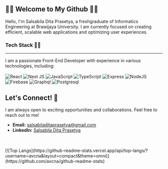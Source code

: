 🧚‍♀️ Welcome to My Github 🧚‍♀️
------
Hello, I'm Salsabila Dita Prasetya, a freshgraduate of Informatics Engineering at Brawijaya University. I am currently focused on creating efficient, scalable web applications and optimizing user experiences.

### Tech Stack 👩‍💻
------
I am a passionate Front-End Developer with experience in various technologies, including:
<br>
<br>
![React](https://img.shields.io/badge/React%20JS-302c34?style=for-the-badge&logo=React&logoColor=00d8ff)
![Next JS](https://img.shields.io/badge/Next%20JS-302c34?style=for-the-badge&logo=next.js&logoColor=white)
![JavaScript](https://img.shields.io/badge/JavaScript-302c34?style=for-the-badge&logo=JavaScript&logoColor=f0dc1c)
![TypeScript](https://img.shields.io/badge/TypeScript-302c34?style=for-the-badge&logo=TypeScript&logoColor=3074c4)
![Express](https://img.shields.io/badge/Express-302c34?style=for-the-badge&logo=Express&logoColor=white)
![NodeJS](https://img.shields.io/badge/Node-302c34?style=for-the-badge&logo=node.js&logoColor=5bac46)
![Firebase](https://img.shields.io/badge/Firebase-302c34?style=for-the-badge&logo=Firebase&logoColor=f7c42a)
![Graphql](https://img.shields.io/badge/Graphql-302c34?style=for-the-badge&logo=Graphql&logoColor=purple)
![Postgresql](https://img.shields.io/badge/Postgresql-302c34?style=for-the-badge&logo=postgresql&logoColor=0064a5)

Let's Connect! 🤝 
------
I am always open to exciting opportunities and collaborations. Feel free to reach out to me!
- **Email:** salsabiladitaprasetya@gmail.com
- **LinkedIn:** [Salsabila Dita Prasetya](https://www.linkedin.com/in/salsabila-dita-prasetya/)

<br>
<br>
[![Top Langs](https://github-readme-stats.vercel.app/api/top-langs/?username=avcna&layout=compact&theme=omni)](https://github.com/avcna/github-readme-stats)

